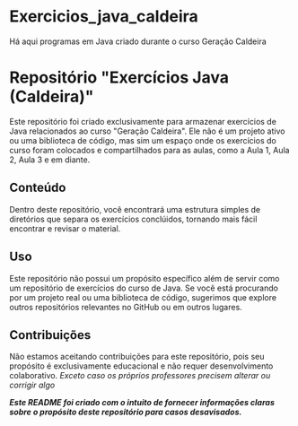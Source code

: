 # Exercicios_java_caldeira
Há aqui programas em Java criado durante o curso Geração Caldeira 

# Repositório "Exercícios Java (Caldeira)"

Este repositório foi criado exclusivamente para armazenar exercícios de Java relacionados ao curso "Geração Caldeira". Ele não é um projeto ativo ou uma biblioteca de código, mas sim um espaço onde os exercícios do curso foram colocados e compartilhados para as aulas, como a Aula 1, Aula 2, Aula 3 e em diante.

## Conteúdo

Dentro deste repositório, você encontrará uma estrutura simples de diretórios que separa os exercícios conclúidos, tornando mais fácil encontrar e revisar o material.

## Uso
Este repositório não possui um propósito específico além de servir como um repositório de exercícios do curso de Java. Se você está procurando por um projeto real ou uma biblioteca de código, sugerimos que explore outros repositórios relevantes no GitHub ou em outros lugares.

## Contribuições

Não estamos aceitando contribuições para este repositório, pois seu propósito é exclusivamente educacional e não requer desenvolvimento colaborativo. 
*Exceto caso os próprios professores precisem alterar ou corrigir algo*

***Este README foi criado com o intuito de fornecer informações claras sobre o propósito deste repositório para casos desavisados.***
